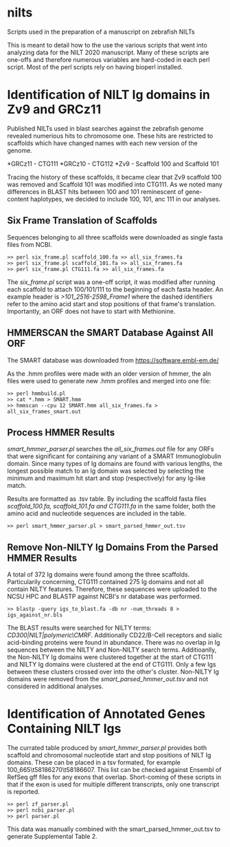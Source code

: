 # nilts
Scripts used in the preparation of a manuscript on zebrafish NILTs

This is meant to detail how to the use the various scripts that went into analyzing data for the NILT 2020 manuscript. Many of these scripts are one-offs and therefore numerous variables are hard-coded in each perl script. Most of the perl scripts rely on having bioperl installed.

# Identification of NILT Ig domains in Zv9 and GRCz11

Published NILTs used in blast searches against the zebrafish genome revealed numerious hits to chromosome one. These hits are restricted to scaffolds which have changed names with each new version of the genome.

*GRCz11 - CTG111
*GRCz10 - CTG112
*Zv9 - Scaffold 100 and Scaffold 101

Tracing the history of these scaffolds, it became clear that Zv9 scaffold 100 was removed and Scaffold 101 was modified into CTG111. As we noted many differences in BLAST hits between 100 and 101 reminescent of gene-content haplotypes, we decided to include 100, 101, anc 111 in our analyses.

## Six Frame Translation of Scaffolds

Sequences belonging to all three scaffolds were downloaded as single fasta files from NCBI.

````
>> perl six_frame.pl scaffold_100.fa >> all_six_frames.fa 
>> perl six_frame.pl scaffold_101.fa >> all_six_frames.fa 
>> perl six_frame.pl CTG111.fa >> all_six_frames.fa
````

The *six_frame.pl* script was a one-off script, it was modified after running each scaffold to attach 100/101/111 to the beginning of each fasta header. An example header is *>101_2516-2598_Frame1* where the dashed identifiers refer to the amino acid start and stop positions of that frame's translation. Importantly, an ORF does not have to start with Methionine.

## HMMERSCAN the SMART Database Against All ORF

The SMART database was downloaded from https://software.embl-em.de/

As the .hmm profiles were made with an older version of hmmer, the aln files were used to generate new .hmm profiles and merged into one file:

````
>> perl hmmbuild.pl
>> cat *.hmm > SMART.hmm
>> hmmscan --cpu 12 SMART.hmm all_six_frames.fa > all_six_frames_smart.out
````

## Process HMMER Results

*smart_hmmer_parser.pl* searches the *all_six_frames.out* file for any ORFs that were significant for containing any variant of a SMART Immunoglobulin domain. Since many types of Ig domains are found with various lengths, the longest possible match to an Ig domain was selected by selecting the minimum and maximum hit start and stop (respectively) for any Ig-like match. 

Results are formatted as .tsv table. By including the scaffold fasta files *scaffold_100.fa, scaffold_101.fa and CTG111.fa* in the same folder, both the amino acid and nucleotide sequences are included in the table.

````
>> perl smart_hmmer_parser.pl > smart_parsed_hmmer_out.tsv
````

## Remove Non-NILTY Ig Domains From the Parsed HMMER Results

A total of 372 Ig domains were found among the three scaffolds. Particularily concerning, CTG111 contained 275 Ig domains and not all contain NILTY features. Therefore, these sequences were uploaded to the NCSU HPC and BLASTP against NCBI's nr database was performed.

````
>> blastp -query igs_to_blast.fa -db nr -num_threads 8 > igs_against_nr.bls
````

The BLAST results were searched for NILTY terms: *CD300|NILT|polymeric\CMRF*. Additionally CD22/B-Cell receptors and sialic acid-binding proteins were found in abundance. There was no overlap in Ig sequences between the NILTY and Non-NILTY search terms. Additioanlly, the Non-NILTY Ig domains were clustered together at the start of CTG111 and NILTY Ig domains were clustered at the end of CTG111. Only a few Igs between these clusters crossed over into the other's cluster. Non-NILTY Ig domains were removed from the *smart_parsed_hmmer_out.tsv* and not considered in additional analyses.

# Identification of Annotated Genes Containing NILT Igs

The currated table produced by *smart_hmmer_parser.pl* provides both scaffold and chromosomal nucleotide start and stop positions of NILT Ig domains. These can be placed in a tsv formated, for example 100_665\t58186270\t58186607. This list can be checked against Ensembl of RefSeq gff files for any exons that overlap. Short-coming of these scripts in that if the exon is used for multiple different transcripts, only one transcript is reported.

````
>> perl zf_parser.pl 
>> perl ncbi_parser.pl 
>> perl parser.pl
````
This data was manually combined with the smart_parsed_hmmer_out.tsv to generate Supplemental Table 2.








